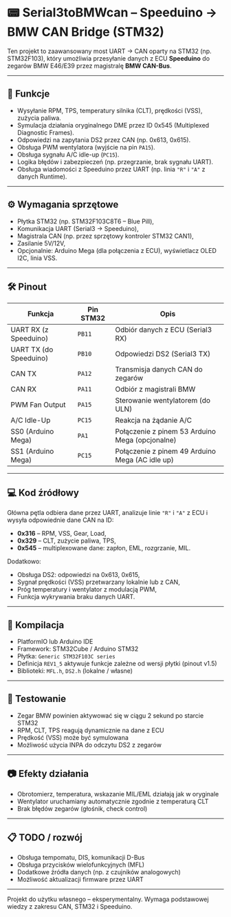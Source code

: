 
# 📟 Serial3toBMWcan – Speeduino → BMW CAN Bridge (STM32)

Ten projekt to zaawansowany most UART → CAN oparty na STM32 (np. STM32F103), który umożliwia przesyłanie danych z ECU **Speeduino** do zegarów BMW E46/E39 przez magistralę **BMW CAN-Bus**.

---

## 🧠 Funkcje
- Wysyłanie RPM, TPS, temperatury silnika (CLT), prędkości (VSS), zużycia paliwa.
- Symulacja działania oryginalnego DME przez ID 0x545 (Multiplexed Diagnostic Frames).
- Odpowiedzi na zapytania DS2 przez CAN (np. 0x613, 0x615).
- Obsługa PWM wentylatora (wyjście na pin `PA15`).
- Obsługa sygnału A/C idle-up (`PC15`).
- Logika błędów i zabezpieczeń (np. przegrzanie, brak sygnału UART).
- Obsługa wiadomości z Speeduino przez UART (np. linia `"R"` i `"A"` z danych Runtime).

---

## ⚙️ Wymagania sprzętowe
- Płytka STM32 (np. STM32F103C8T6 – Blue Pill),
- Komunikacja UART (Serial3 → Speeduino),
- Magistrala CAN (np. przez sprzętowy kontroler STM32 CAN1),
- Zasilanie 5V/12V,
- Opcjonalnie: Arduino Mega (dla połączenia z ECU), wyświetlacz OLED I2C, linia VSS.

---

## 🛠️ Pinout
| Funkcja                | Pin STM32 | Opis                                          |
|------------------------|-----------|-----------------------------------------------|
| UART RX (z Speeduino)  | `PB11`    | Odbiór danych z ECU (Serial3 RX)              |
| UART TX (do Speeduino) | `PB10`    | Odpowiedzi DS2 (Serial3 TX)                   |
| CAN TX                 | `PA12`    | Transmisja danych CAN do zegarów              |
| CAN RX                 | `PA11`    | Odbiór z magistrali BMW                       |
| PWM Fan Output         | `PA15`    | Sterowanie wentylatorem (do ULN)              |
| A/C Idle-Up            | `PC15`    | Reakcja na żądanie A/C                        |
| SS0 (Arduino Mega)     | `PA1`     | Połączenie z pinem 53 Arduino Mega (opcjonalne) |
| SS1 (Arduino Mega)     | `PC15`    | Połączenie z pinem 49 Arduino Mega (AC idle up) |

---

## 💻 Kod źródłowy
Główna pętla odbiera dane przez UART, analizuje linie `"R"` i `"A"` z ECU i wysyła odpowiednie dane CAN na ID:
- **0x316** – RPM, VSS, Gear, Load,
- **0x329** – CLT, zużycie paliwa, TPS,
- **0x545** – multiplexowane dane: zapłon, EML, rozgrzanie, MIL.

Dodatkowo:
- Obsługa DS2: odpowiedzi na 0x613, 0x615,
- Sygnał prędkości (VSS) przetwarzany lokalnie lub z CAN,
- Próg temperatury i wentylator z modulacją PWM,
- Funkcja wykrywania braku danych UART.

---

## 🔧 Kompilacja
- PlatformIO lub Arduino IDE
- Framework: STM32Cube / Arduino STM32
- Płytka: `Generic STM32F103C series`
- Definicja `REV1_5` aktywuje funkcje zależne od wersji płytki (pinout v1.5)
- Biblioteki: `MFL.h`, `DS2.h` (lokalne / własne)

---

## 🧪 Testowanie
- Zegar BMW powinien aktywować się w ciągu 2 sekund po starcie STM32
- RPM, CLT, TPS reagują dynamicznie na dane z ECU
- Prędkość (VSS) może być symulowana
- Możliwość użycia INPA do odczytu DS2 z zegarów

---

## 📷 Efekty działania
- Obrotomierz, temperatura, wskazanie MIL/EML działają jak w oryginale
- Wentylator uruchamiany automatycznie zgodnie z temperaturą CLT
- Brak błędów zegarów (głośnik, check control)

---

## 📋 TODO / rozwój
- Obsługa tempomatu, DIS, komunikacji D-Bus
- Obsługa przycisków wielofunkcyjnych (MFL)
- Dodatkowe źródła danych (np. z czujników analogowych)
- Możliwość aktualizacji firmware przez UART

---

Projekt do użytku własnego – eksperymentalny. Wymaga podstawowej wiedzy z zakresu CAN, STM32 i Speeduino.
